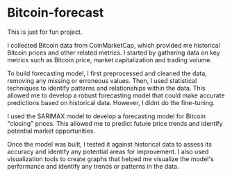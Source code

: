 # Bitcoin-forecast

This is just for fun project.

I collected Bitcoin data from CoinMarketCap, which provided me historical Bitcoin prices and other related metrics.
I started by gathering data on key metrics such as Bitcoin price, market capitalization and trading volume.

To build forecasting model, I first preprocessed and cleaned the data, removing any missing or erroneous values.
Then, I used statistical techniques to identify patterns and relationships within the data.
This allowed me to develop a robust forecasting model that could make accurate predictions based on historical data.
However, I didnt do the fine-tuning.

I used the SARIMAX model to develop a forecasting model for Bitcoin "closing" prices.
This allowed me to predict future price trends and identify potential market opportunities.

Once the model was built, I tested it against historical data to assess its accuracy and identify any potential areas for improvement.
I also used visualization tools to create graphs that helped me visualize the model's performance and identify any trends or patterns in the data.
